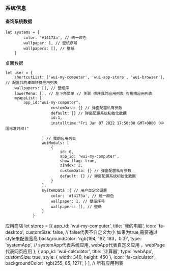 ### 系统信息
#### 查询系统数据
```
let systems = {
		color: '#14173a', // 统一颜色
		wallpaper: 1, // 壁纸序号
		wallpapers: [], // 壁纸
	}
```
桌面数据			
```
let user = {
	shortcutList: ['wui-my-computer', 'wui-app-store', 'wui-browser'], // 配置我的桌面快捷应用列表
	wallpapers: [], // 壁纸库
	lowerMenu: [], // 左下角菜单 // 关联 排序我的应用列表 可拖拽应用列表
	myappList: [
		app_id:"wui-my-computer",
					customData: {} // 弹窗配置私有参数
					default: {} // 弹窗配置系统初始化数据
					id:1,
					installtime:"Fri Jan 07 2022 17:50:00 GMT+0800 (中国标准时间)"

				] // 我的应用列表
				wuiModals: [
					{
						id: 0,
						app_id: 'wui-my-computer',
						show_flag: true,
						zIndex: 2,
						customData: {} // 弹窗配置私有参数
						default: {} // 弹窗配置系统初始化数据
					}
				],
				systemData :{ // 用户自定义设置
					color: '#14173a', // 统一颜色
					wallpaper: 1, // 壁纸序号
					wallpapers: [], // 壁纸
				}
			}
```
应用商店
let stores = [{
						app_id: 'wui-my-computer',
						title: '我的电脑',
						icon: 'fa-desktop',
						customSize: false, // false代表不自定义大小  如果为true,需要通过style来配置宽高
						backgroundColor: 'rgb(194, 187, 183，0.3)',
						type: 'systemApp', // systemApp代表系统应用, webApp代表自定义应用 ，webPage代表网页应用
					},
					{
						app_id: 'wui-calculator',
						title: '计算器',
						type: 'webApp',
						customSize: true,
						style: {
							width: 340,
							height: 450
						},
						icon: 'fa-calculator',
						backgroundColor: 'rgb(255, 85, 127)',
					}
				], // 所有应用列表